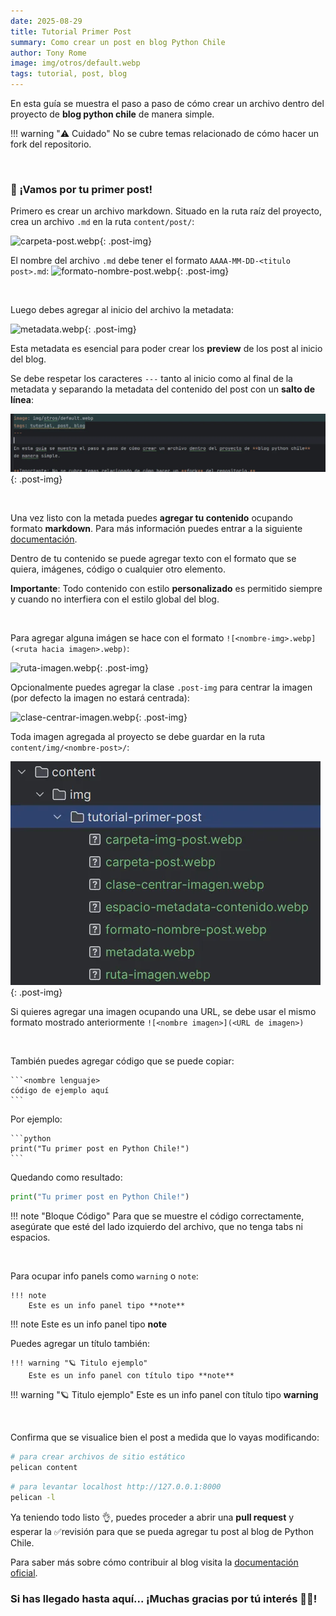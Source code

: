 ```yaml
---
date: 2025-08-29
title: Tutorial Primer Post
summary: Como crear un post en blog Python Chile
author: Tony Rome
image: img/otros/default.webp
tags: tutorial, post, blog
---
```


En esta guía se muestra el paso a paso de cómo crear un archivo dentro del proyecto de **blog python chile**
de manera simple.

!!! warning "⚠️ Cuidado"
    No se cubre temas relacionado de cómo hacer un fork del repositorio.

<br >

### 🚀 ¡Vamos por tu primer post!

Primero es crear un archivo markdown. Situado en la ruta raíz del proyecto, crea un archivo `.md` en la ruta `content/post/`:

![carpeta-post.webp]({static}/img/tutorial-primer-post/carpeta-post.webp){: .post-img}

El nombre del archivo `.md` debe tener el formato `AAAA-MM-DD-<titulo post>.md`:
![formato-nombre-post.webp]({static}/img/tutorial-primer-post/formato-nombre-post.webp){: .post-img}

<br >

Luego debes agregar al inicio del archivo la metadata:

![metadata.webp]({static}/img/tutorial-primer-post/metadata.webp){: .post-img}

Esta metadata es esencial para poder crear los **preview** de los post al inicio del blog.

Se debe respetar los caracteres `---` tanto al inicio como al final de la metadata y separando la metadata del contenido del post
con un **salto de línea**:

![espacio-metadata-contenido.webp](../img/tutorial-primer-post/espacio-metadata-contenido.webp){: .post-img}

<br >

Una vez listo con la metada puedes **agregar tu contenido** ocupando formato __markdown__. Para más información puedes entrar a la siguiente [documentación](https://markdownguide.offshoot.io/basic-syntax/).

Dentro de tu contenido se puede agregar texto con el formato que se quiera, imágenes, código o cualquier otro elemento.

**Importante**: Todo contenido con estilo **personalizado** es permitido siempre y cuando no interfiera con el estilo global del blog. 

<br >

Para agregar alguna imágen se hace con el formato `![<nombre-img>.webp](<ruta hacia imagen>.webp)`:

![ruta-imagen.webp]({static}/img/tutorial-primer-post/ruta-imagen.webp){: .post-img}

Opcionalmente puedes agregar la clase `.post-img` para centrar la imagen (por defecto la imagen no estará centrada):

![clase-centrar-imagen.webp]({static}/img/tutorial-primer-post/clase-centrar-imagen.webp){: .post-img}

Toda imagen agregada al proyecto se debe guardar en la ruta `content/img/<nombre-post>/`:

![carpeta-img-post.webp](../img/tutorial-primer-post/carpeta-img-post.webp){: .post-img}

Si quieres agregar una imagen ocupando una URL, se debe usar el mismo formato mostrado anteriormente `![<nombre imagen>](<URL de imagen>)`

<br >

También puedes agregar código que se puede copiar:

    ```<nombre lenguaje>
    código de ejemplo aquí
    ```

Por ejemplo:

    ```python
    print("Tu primer post en Python Chile!")
    ```

Quedando como resultado:    

```python
print("Tu primer post en Python Chile!")
```

!!! note "Bloque Código"
    Para que se muestre el código correctamente, asegúrate que esté del lado izquierdo del archivo, que no tenga tabs ni espacios.

<br >

Para ocupar info panels como `warning` o `note`:

```
!!! note 
    Este es un info panel tipo **note**
```

!!! note 
    Este es un info panel tipo **note**

Puedes agregar un título también:

```
!!! warning "🪐 Titulo ejemplo" 
    Este es un info panel con título tipo **note**
```

!!! warning "🪐 Titulo ejemplo" 
    Este es un info panel con título tipo **warning**

<br >

Confirma que se visualice bien el post a medida que lo vayas modificando:

```bash
# para crear archivos de sitio estático
pelican content
```

```bash
# para levantar localhost http://127.0.0.1:8000 
pelican -l
```

Ya teniendo todo listo 👌, puedes proceder a abrir una **pull request** y esperar la ✅️revisión para que se pueda agregar 
tu post al blog de Python Chile.

Para saber más sobre cómo contribuir al blog visita la [documentación oficial](https://github.com/python-chile/blogpythonchile?tab=contributing-ov-file#readme).

### Si has llegado hasta aquí... ¡Muchas gracias por tú interés 🎉🎉!
